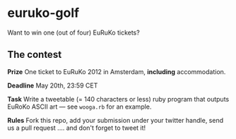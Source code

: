 # euruko-golf

Want to win one (out of four) EuRuKo tickets? 

## The contest

**Prize** One ticket to EuRuKo 2012 in Amsterdam, **including** accommodation.

**Deadline** May 20th, 23:59 CET

**Task** Write a tweetable (= 140 characters or less) ruby program that outputs EuRoKo ASCII art &mdash; see `wooga.rb` for an example. 

**Rules** Fork this repo, add your submission 
under your twitter handle, send us a pull request .... and don't forget to tweet it!